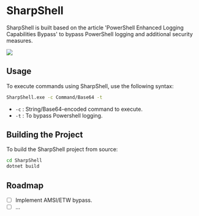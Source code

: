 # SharpShell
SharpShell is built based on the article 'PowerShell Enhanced Logging Capabilities Bypass' to bypass PowerShell logging and additional security measures.

![](https://github.com/0xAbdullah/SharpShell/raw/refs/heads/main/pic/21.10.2024_12.20.33_REC(1).gif)

## Usage

To execute commands using SharpShell, use the following syntax:

```bash
SharpShell.exe -c Command/Base64 -t
```

- `-c` : String/Base64-encoded command to execute.
- `-t` : To bypass Powershell logging.

## Building the Project

To build the SharpShell project from source:

```bash
cd SharpShell
dotnet build
```

## Roadmap

- [ ] Implement AMSI/ETW bypass.
- [ ] ...
